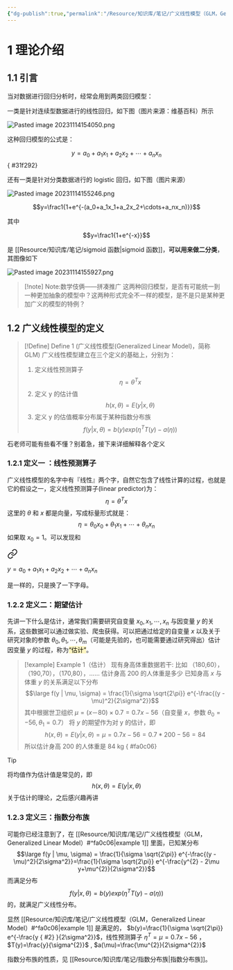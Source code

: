 ```yaml
---
{"dg-publish":true,"permalink":"/Resource/知识库/笔记/广义线性模型（GLM，Generalized Linear Model）/"}
---
```







# 1 理论介绍
## 1.1 引言

当对数据进行回归分析时，经常会用到两类回归模型： 

一类是针对连续型数据进行的线性回归，如下图（图片来源：维基百科）所示

![Pasted image 20231114154050.png](/img/user/Resource/%E5%9B%BE%E7%89%87%E5%BA%93/Pasted%20image%2020231114154050.png)

这种回归模型的公式是：  

$$y=a_0+a_1x_1+a_2x_2+\cdots+a_nx_n$$
{ #31f292}


还有一类是针对分类数据进行的 logistic 回归，如下图（图片来源）  
  
![Pasted image 20231114155246.png](/img/user/Resource/%E5%9B%BE%E7%89%87%E5%BA%93/Pasted%20image%2020231114155246.png)

$$y=\frac1{1+e^{-(a_0+a_1x_1+a_2x_2+\cdots+a_nx_n)}}$$

其中

$$y=\frac1{1+e^{-x}}$$

是 [[Resource/知识库/笔记/sigmoid 函数\|sigmoid 函数]]，**可以用来做二分类**，其图像如下

![Pasted image 20231114155927.png](/img/user/Resource/%E5%9B%BE%E7%89%87%E5%BA%93/Pasted%20image%2020231114155927.png)



> [!note] Note:数学伎俩——拼凑推广
> 这两种回归模型，是否有可能统一到一种更加抽象的模型中？这两种形式完全不一样的模型，是不是只是某种更加广义的模型的特例？  


## 1.2 广义线性模型的定义  
  
> [!Define] Define 1 (广义线性模型(Generalized Linear Model)，简称 GLM)
> 广义线性模型建立在三个定义的基础上，分别为： 
> 1. 定义线性预测算子
> 	$$\eta=\theta^Tx$$
> 2. 定义 y 的估计值 
>    $$h(x,\theta)=E(y|x,\theta)$$
> 3. 定义 y 的估值概率分布属于某种指数分布族
>    $$f(y|x,\theta)=b(y)exp(\eta^TT(y)-a(\eta))$$


石老师可能有些看不懂？别着急，接下来详细解释各个定义  

### 1.2.1 定义一 ：线性预测算子

广义线性模型的名字中有『线性』两个字，自然它包含了线性计算的过程，也就是它的假设之一，定义线性预测算子(linear predictor)为：
$$\eta=\theta^Tx$$
这里的 $\theta$ 和 $x$ 都是向量，写成标量形式就是：
$$\eta=\theta_0x_0+\theta_1x_1+\cdots+\theta_nx_n$$
如果取 $x_0 = 1$。可以发现和 
<div class="transclusion internal-embed is-loaded"><a class="markdown-embed-link" href="/resource///glm-generalized-linear-model/#31f292" aria-label="Open link"><svg xmlns="http://www.w3.org/2000/svg" width="24" height="24" viewBox="0 0 24 24" fill="none" stroke="currentColor" stroke-width="2" stroke-linecap="round" stroke-linejoin="round" class="svg-icon lucide-link"><path d="M10 13a5 5 0 0 0 7.54.54l3-3a5 5 0 0 0-7.07-7.07l-1.72 1.71"></path><path d="M14 11a5 5 0 0 0-7.54-.54l-3 3a5 5 0 0 0 7.07 7.07l1.71-1.71"></path></svg></a><div class="markdown-embed">



$y=a_0+a_1x_1+a_2x_2+\cdots+a_nx_n$ 

</div></div>
 是一样的，只是换了一下字母。

### 1.2.2 定义二：期望估计

先讲一下什么是估计，通常我们需要研究自变量 $x_0,x_1,\cdots,x_n$ 与因变量 $y$ 的关系，这些数据可以通过做实验、爬虫获得。可以把通过给定的自变量 $x$ 以及关于研究对象的参数 $\theta_{0},\theta_{1},\cdots,\theta_{m}$（可能是先验的，也可能需要通过研究得出）估计因变量 $y$ 的过程，称为<mark style="background: #FFF3A3A6;">“估计”</mark>。

> [!example] Example 1（估计）
> 现有身高体重数据若干: 比如 （180,60），（190,70），（170,80），……
> 估计身高 200 的人体重是多少
> 已知身高 $x$ 与体重 $y$ 的关系满足以下分布
> $$\large f(y | \mu, \sigma) = \frac{1}{\sigma \sqrt{2\pi}} e^{-\frac{(y - \mu)^2}{2\sigma^2}}$$
> 其中根据世卫组织 $\mu=(x－80)×0.7=0.7x-56$（自变量 $x$，参数 $\theta_{0}=-56,\theta_{1}=0.7$）
> 将 $y$ 的期望作为对 y 的估计，即
> $$
> h(x,\theta)=E(y|x,\theta)=\mu=0.7x-56=0.7*200-56=84
> $$
> 所以估计身高 200 的人体重是 84 kg
{ #fa0c06}


> [!tip]
> 将均值作为估计值是常见的，即
> $$h(x,\theta)=E(y|x,\theta)$$
> 关于估计的理论，之后感兴趣再讲


### 1.2.3 定义三：指数分布族

可能你已经注意到了，在 [[Resource/知识库/笔记/广义线性模型（GLM，Generalized Linear Model）#^fa0c06\|example 1]] 里面，已知某分布
$$\large f(y | \mu, \sigma) = \frac{1}{\sigma \sqrt{2\pi}} e^{-\frac{(y - \mu)^2}{2\sigma^2}}=\frac{1}{\sigma \sqrt{2\pi}} e^{-\frac{y^{2} - 2\mu y+\mu^{2}}{2\sigma^2}}$$
而满足分布
$$
f(y|x,\theta)=b(y)exp(\eta^TT(y)-a(\eta))
$$
的，就满足广义线性分布。

显然 [[Resource/知识库/笔记/广义线性模型（GLM，Generalized Linear Model）#^fa0c06\|example 1]] 是满足的， $b(y)=\frac{1}{\sigma \sqrt{2\pi}} e^{-\frac{y
{ #2}
}{2\sigma^2}}$，线性预测算子 $\eta^T=\mu=0.7x-56$ ， $T(y)=\frac{y}{\sigma^{2}}$ , $a(\mu)=\frac{\mu^{2}}{2\sigma^{2}}$

指数分布族的性质，见 [[Resource/知识库/笔记/指数分布族\|指数分布族]]。

